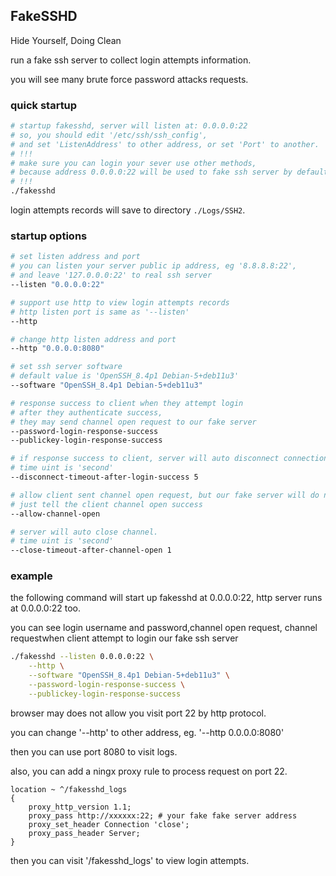 ## FakeSSHD
Hide Yourself, Doing Clean

run a fake ssh server to collect login attempts information.

you will see many brute force password attacks requests.

### quick startup
```bash
# startup fakesshd, server will listen at: 0.0.0.0:22
# so, you should edit '/etc/ssh/ssh_config',
# and set 'ListenAddress' to other address, or set 'Port' to another.
# !!!
# make sure you can login your sever use other methods,
# because address 0.0.0.0:22 will be used to fake ssh server by default
# !!!
./fakesshd

```
login attempts records will save to directory `./Logs/SSH2`.

### startup options
```bash
# set listen address and port
# you can listen your server public ip address, eg '8.8.8.8:22',
# and leave '127.0.0.0:22' to real ssh server
--listen "0.0.0.0:22"

# support use http to view login attempts records
# http listen port is same as '--listen'
--http

# change http listen address and port
--http "0.0.0.0:8080"

# set ssh server software
# default value is 'OpenSSH_8.4p1 Debian-5+deb11u3'
--software "OpenSSH_8.4p1 Debian-5+deb11u3"

# response success to client when they attempt login
# after they authenticate success,
# they may send channel open request to our fake server
--password-login-response-success
--publickey-login-response-success

# if response success to client, server will auto disconnect connection.
# time uint is 'second'
--disconnect-timeout-after-login-success 5

# allow client sent channel open request, but our fake server will do nothing.
# just tell the client channel open success
--allow-channel-open

# server will auto close channel.
# time uint is 'second'
--close-timeout-after-channel-open 1

```
### example
the following command will start up fakesshd at 0.0.0.0:22, http server runs at 0.0.0.0:22 too.

you can see login username and password,channel open request, channel requestwhen client attempt to login our fake ssh server

```bash
./fakesshd --listen 0.0.0.0:22 \
    --http \
    --software "OpenSSH_8.4p1 Debian-5+deb11u3" \
    --password-login-response-success \
    --publickey-login-response-success
```

browser may does not allow you visit port 22 by http protocol.

you can change '--http' to other address, eg. '--http 0.0.0.0:8080'

then you can use port 8080 to visit logs.

also, you can add a ningx proxy rule to process request on port 22. 
```nginx
location ~ ^/fakesshd_logs
{
    proxy_http_version 1.1;
    proxy_pass http://xxxxxx:22; # your fake fake server address
    proxy_set_header Connection 'close';
    proxy_pass_header Server;
}
```

then you can visit '/fakesshd_logs' to view login attempts.

